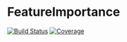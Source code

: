 # FeatureImportance

[![Build Status](https://github.com/Lixiang2002/FeatureImportance.jl/actions/workflows/CI.yml/badge.svg?branch=main)](https://github.com/Lixiang2002/FeatureImportance.jl/actions/workflows/CI.yml?query=branch%3Amain)
[![Coverage](https://codecov.io/gh/Lixiang2002/FeatureImportance.jl/branch/main/graph/badge.svg)](https://codecov.io/gh/Lixiang2002/FeatureImportance.jl)
